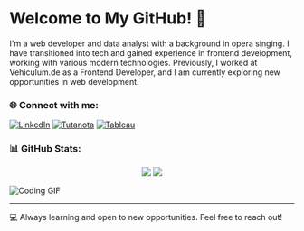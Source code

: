 # Welcome to My GitHub! 👋

I'm a web developer and data analyst with a background in opera singing. I have transitioned into tech and gained experience in frontend development, working with various modern technologies. Previously, I worked at Vehiculum.de as a Frontend Developer, and I am currently exploring new opportunities in web development.


### 🌐 Connect with me:
[![LinkedIn](https://img.shields.io/badge/LinkedIn-blue?style=for-the-badge&logo=linkedin)](https://www.linkedin.com/in/antonio-saleme-sastre/)
[![Tutanota](https://img.shields.io/badge/Tutanota-840010?style=for-the-badge&logo=Tutanota&logoColor=white)](mailto:antoniosastre@tutanota.com)
[![Tableau](https://img.shields.io/badge/Tableau-2d4b65?style=for-the-badge&logo=Tableau&logoColor=E97627)](https://public.tableau.com/app/profile/antonio.saleme#!/)

### 📊 GitHub Stats:
<p align="center">
  <img src="https://github-readme-stats.vercel.app/api?username=antoniosaleme&show_icons=true&theme=dracula" />
  <img src="https://github-readme-stats.vercel.app/api/top-langs/?username=antoniosaleme&layout=compact&theme=dracula" />
</p>

![Coding GIF](https://media.giphy.com/media/L8K62iTDkzGX6/giphy.gif)

---
💻 Always learning and open to new opportunities. Feel free to reach out!

